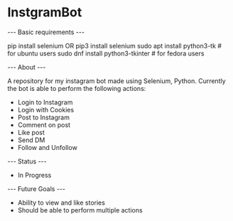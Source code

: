 # InstgramBot

--- Basic requirements ---

pip install selenium OR pip3 install selenium
sudo apt install python3-tk # for ubuntu users
sudo dnf install python3-tkinter # for fedora users

--- About ---

A repository for my instagram bot made using Selenium, Python. Currently the bot is able to perform the following actions:
- Login to Instagram
- Login with Cookies
- Post to Instagram
- Comment on post
- Like post
- Send DM
- Follow and Unfollow

--- Status ---
- In Progress

--- Future Goals ---
- Ability to view and like stories
- Should be able to perform multiple actions

